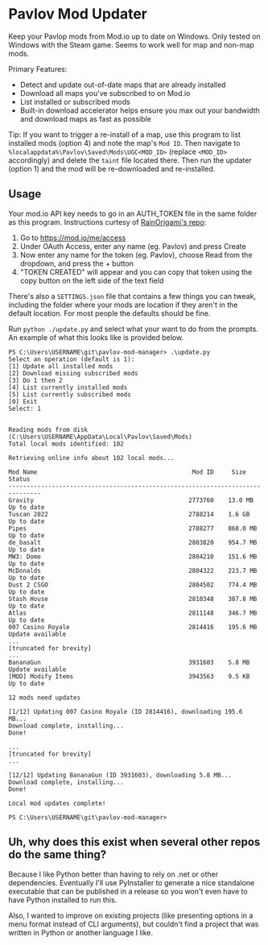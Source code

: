 # Pavlov Mod Updater
Keep your Pavlop mods from Mod.io up to date on Windows. Only tested on Windows with the Steam game. Seems to work well for map and non-map mods.

Primary Features:
- Detect and update out-of-date maps that are already installed
- Download all maps you've subscribed to on Mod.io
- List installed or subscribed mods
- Built-in download accelerator helps ensure you max out your bandwidth and download maps as fast as possible

Tip: If you want to trigger a re-install of a map, use this program to list installed mods (option 4) and note the map's `Mod ID`. Then navigate to `%localappdata%\Pavlov\Saved\Mods\UGC<MOD_ID>` (replace `<MOD_ID>` accordingly) and delete the `taint` file located there. Then run the updater (option 1) and the mod will be re-downloaded and re-installed.  

## Usage
Your mod.io API key needs to go in an AUTH_TOKEN file in the same folder as this program. Instructions curtesy of [RainOrigami's repo](https://github.com/RainOrigami/DownloadPavlovMapsFromModIo):

1. Go to https://mod.io/me/access
2. Under OAuth Access, enter any name (eg. Pavlov) and press Create
3. Now enter any name for the token (eg. Pavlov), choose Read from the dropdown, and press the + button
4. "TOKEN CREATED" will appear and you can copy that token using the copy button on the left side of the text field

There's also a `SETTINGS.json` file that contains a few things you can tweak, including the folder where your mods are location if they aren't in the default location. For most people the defaults should be fine.

Run `python ./update.py` and select what your want to do from the prompts. An example of what this looks like is provided below.
```
PS C:\Users\USERNAME\git\pavlov-mod-manager> .\update.py
Select an operation (default is 1):
[1] Update all installed mods
[2] Download missing subscribed mods
[3] Do 1 then 2
[4] List currently installed mods
[5] List currently subscribed mods
[0] Exit
Select: 1


Reading mods from disk (C:\Users\USERNAME\AppData\Local\Pavlov\Saved\Mods)
Total local mods identified: 102

Retrieving online info about 102 local mods...

Mod Name                                           Mod ID     Size       Status
-------------------------------------------------------------------------------
Gravity                                           2773760    13.0 MB    Up to date
Tuscan 2022                                       2788214    1.6 GB     Up to date
Pipes                                             2788277    868.0 MB   Up to date
de_basalt                                         2803820    954.7 MB   Up to date
MW3: Dome                                         2804210    151.6 MB   Up to date
McDonalds                                         2804322    223.7 MB   Up to date
Dust 2 CSGO                                       2804502    774.4 MB   Up to date
Stash House                                       2810348    387.8 MB   Up to date
Atlas                                             2811148    346.7 MB   Up to date
007 Casino Royale                                 2814416    195.6 MB   Update available
...
[truncated for brevity]
...
BananaGun                                         3931603    5.8 MB     Update available
[MOD] Modify Items                                3943563    9.5 KB     Up to date

12 mods need updates

[1/12] Updating 007 Casino Royale (ID 2814416), downloading 195.6 MB...
Download complete, installing...
Done!

...
[truncated for brevity]
...

[12/12] Updating BananaGun (ID 3931603), downloading 5.8 MB...
Download complete, installing...
Done!

Local mod updates complete!

PS C:\Users\USERNAME\git\pavlov-mod-manager>
```

## Uh, why does this exist when several other repos do the same thing?
Because I like Python better than having to rely on .net or other dependencies. Eventually I'll use PyInstaller to generate a nice standalone executable that can be published in a release so you won't even have to have Python installed to run this.

Also, I wanted to improve on existing projects (like presenting options in a menu format instead of CLI arguments), but couldn't find a project that was written in Python or another language I like.

